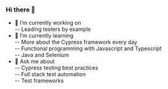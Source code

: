 ### Hi there 👋
- 🔭 I’m currently working on  
-- Leading testers by example
- 🌱 I’m currently learning  
-- More about the Cypress framework every day   
-- Functional programming with Javascript and Typescript  
-- Java and Selenium
- 💬 Ask me about  
-- Cypress testing best practices  
-- Full stack test automation  
-- Test frameworks  

<!--
**JimHinson/JimHinson** is a ✨ _special_ ✨ repository because its `README.md` (this file) appears on your GitHub profile.

Here are some ideas to get you started:

- 🤔 I’m looking for help with ...
- 📫 How to reach me: ...
- 😄 Pronouns: ...
- ⚡ Fun fact: ...
-->
